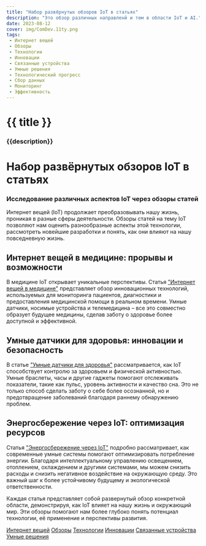 ```yaml
---
title: "Набор развёрнутых обзоров IoT в статьях"
description: "Это обзор различных направленй и тем в области IoT и AI."
date: 2023-08-12
cover: img/ComDev.11ty.png
tags:
 - Интернет вещей
 - Обзоры
 - Технологии
 - Инновации
 - Связанные устройства
 - Умные решения
 - Технологический прогресс
 - Сбор данных
 - Мониторинг
 - Эффективность
---
```


# {{ title }}
### {{description}}

# Набор развёрнутых обзоров IoT в статьях
### Исследование различных аспектов IoT через обзоры статей

Интернет вещей (IoT) продолжает преобразовывать нашу жизнь, проникая в разные сферы деятельности. Обзоры статей на тему IoT позволяют нам оценить разнообразные аспекты этой технологии, рассмотреть новейшие разработки и понять, как они влияют на нашу повседневную жизнь.

## Интернет вещей в медицине: прорывы и возможности
В медицине IoT открывает уникальные перспективы. Статья ["Интернет вещей в медицине"](https://comdev.com.ua/article/internet-veshej-v-medicine/) представляет обзор инновационных технологий, используемых для мониторинга пациентов, диагностики и предоставления медицинской помощи в реальном времени. Умные датчики, носимые устройства и телемедицина – все это совместно образует будущее медицины, сделав заботу о здоровье более доступной и эффективной.

## Умные датчики для здоровья: инновации и безопасность
В статье ["Умные датчики для здоровья"](https://comdev.com.ua/article/umnye-datchiki-dlya-zdorovya/) рассматривается, как IoT способствует контролю за здоровьем и физической активностью. Умные браслеты, часы и другие гаджеты помогают отслеживать показатели, такие как пульс, уровень активности и качество сна. Это не только способ сделать заботу о себе более осознанной, но и предотвращение заболеваний благодаря раннему обнаружению проблем.

## Энергосбережение через IoT: оптимизация ресурсов
Статья ["Энергосбережение через IoT"](https://comdev.com.ua/article/energosberezhenie-cherez-iot/) подробно рассматривает, как современные умные системы помогают оптимизировать потребление энергии. Благодаря интеллектуальному управлению освещением, отоплением, охлаждением и другими системами, мы можем снизить расходы и снизить негативное воздействие на окружающую среду. Это важный шаг к более устойчивому будущему и экологической ответственности.

Каждая статья представляет собой развернутый обзор конкретной области, демонстрируя, как IoT влияет на нашу жизнь и окружающий мир. Эти обзоры помогают нам более глубоко понять потенциал технологии, её применение и перспективы развития.


[Интернет вещей](https://comdev.com.ua/tags/internet-veshej/)
[Обзоры](https://comdev.com.ua/tags/obzor/)
[Технологии](https://comdev.com.ua/tags/tehnologii/)
[Инновации](https://comdev.com.ua/tags/innovacii/)
[Связанные устройства](https://comdev.com.ua/tags/svyazannye-ustrojstva/)
[Умные решения](https://comdev.com.ua/tags/umnye-resheniya/)
